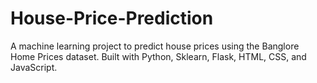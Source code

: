 # House-Price-Prediction
A machine learning project to predict house prices using the Banglore Home Prices dataset. Built with Python, Sklearn, Flask, HTML, CSS, and JavaScript.
